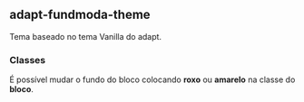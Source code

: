 ## adapt-fundmoda-theme
Tema baseado no tema Vanilla do adapt.

### Classes
É possível mudar o fundo do bloco colocando **roxo** ou **amarelo** na classe do __bloco__.